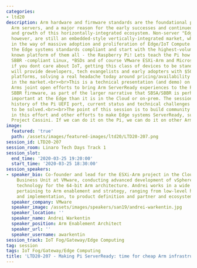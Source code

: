 ```yaml
---
categories:
- ltd20
description: Arm hardware and firmware standards are the foundational pillars for
  Arm servers, and a major reason for the early successes and continued investment
  and growth of this horizontally-integrated ecosystem. Non-server "Edge" systems,
  however, are still an embedded-style vertically-integrated market, which is getting
  in the way of massive adoption and proliferation of Edge/IoT Compute. So lets make
  the Edge systems standards compliant and start with the highest-volume and better
  known platform of them all - the Raspberry Pi! Lets teach the Pi how to boot off-the-shelf
  SBBR -compliant Linux, *BSDs and of course VMware ESXi-Arm and Microsoft Windows.<br><br>Even
  if you dont care about IoT, getting this class of devices to be standards-compliant
  will provide developers, tech evangelists and early adopters with $50-$100 ServerReady
  platforms, solving a real headache today around pricing/availability of systems
  in the market.<br><br>This is a technical presentation (and demo) on VMwares and
  Arms joint open efforts to bring Arm ServerReady experiences to the Pi 4 as community-developed
  SBBR firmware, as part of the larger narrative that SBSA/SBBR is perhaps even more
  important at the Edge than it is in the Cloud or on-prem. The session covers the
  history of the Pi UEFI port, current status and technical challenges that remain
  to be solved.<br><br>The point of this session is to build community interest/participation
  in this effort and other efforts to make Edge systems ServerReady, such as Arms
  Project Cassini. If we can do it on the Pi, we can do it on other Arm boards too.
image:
  featured: 'true'
  path: /assets/images/featured-images/ltd20/LTD20-207.png
session_id: LTD20-207
session_room: Linaro Tech Days Track 1
session_slot:
  end_time: '2020-03-25 19:20:00'
  start_time: '2020-03-25 18:30:00'
session_speakers:
- speaker_bio: Co-founder and lead for the ESXi-Arm project in the Cloud Platform
    Business Unit at VMware, conducting advanced development of vSphere hypervisor
    technology for the 64-bit Arm architecture. Andrei works in a wide range of directions
    pertaining to Arm enablement and strategy, ranging from low-level hypervisor design
    and implementation, to product definition and partner and ecosystem engagement.
  speaker_company: VMware
  speaker_image: /assets/images/speakers/san19/andrei-warkentin.jpg
  speaker_location: ''
  speaker_name: Andrei Warkentin
  speaker_position: Arm Enablement Architect
  speaker_url: ''
  speaker_username: awarkentin
session_track: IoT Fog/Gateway/Edge Computing
tag: session
tags: IoT Fog/Gateway/Edge Computing
title: 'LTD20-207 - Making Pi ServerReady: time for cheap Arm infrastructure be standards-compliant'
---
```

